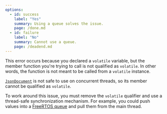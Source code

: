 ```yaml
---
options:
  - id: success
    label: "Yes"
    summary: Using a queue solves the issue.
    page: /done.md
  - id: failure
    label: "No"
    summary: Cannot use a queue.
    page: /deadend.md
---
```


This error occurs because you declared a `volatile` variable, but the member function you're trying to call is not qualified as `volatile`. In other words, the function is not meant to be called from a `volatile` instance.

[`JsonDocument`](/v6/api/jsondocument/) is not safe to use on concurrent threads, so its member cannot be qualified as `volatile`.

To work around this issue, you must remove the `volatile` qualifier and use a thread-safe synchronization mechanism. For example, you could push values into a [FreeRTOS queue](https://www.freertos.org/Embedded-RTOS-Queues.html) and pull them from the main thread.